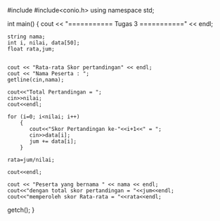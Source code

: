 #include<iostream>
#include<conio.h>
using namespace std;

int main()
{
    cout << "=========== Tugas 3 ===========" << endl;
    
    string nama;
    int i, nilai, data[50];
    float rata,jum;
    
    
    cout << "Rata-rata Skor pertandingan" << endl; 
    cout << "Nama Peserta : ";
    getline(cin,nama);
    
    cout<<"Total Pertandingan = ";
    cin>>nilai;
    cout<<endl;
    
    for (i=0; i<nilai; i++)
        {
           cout<<"Skor Pertandingan ke-"<<i+1<<" = ";
           cin>>data[i];
           jum += data[i];
        }
        
    rata=jum/nilai;
        
    cout<<endl;
    
    cout << "Peserta yang bernama " << nama << endl;
    cout<<"dengan total skor pertandingan = "<<jum<<endl;
    cout<<"memperoleh skor Rata-rata = "<<rata<<endl;
  getch();
}

